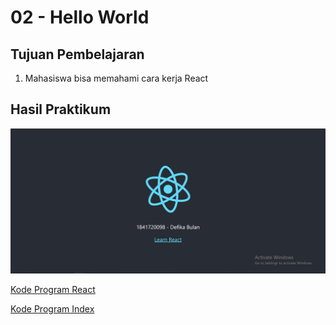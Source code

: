 # 02 - Hello World

## Tujuan Pembelajaran

1. Mahasiswa bisa memahami cara kerja React

## Hasil Praktikum

![contoh gambar](img/hasil.png)

[Kode Program React](../../src/02_hello_world/App.js)

[Kode Program Index](../../src/02_hello_world/index.js)
